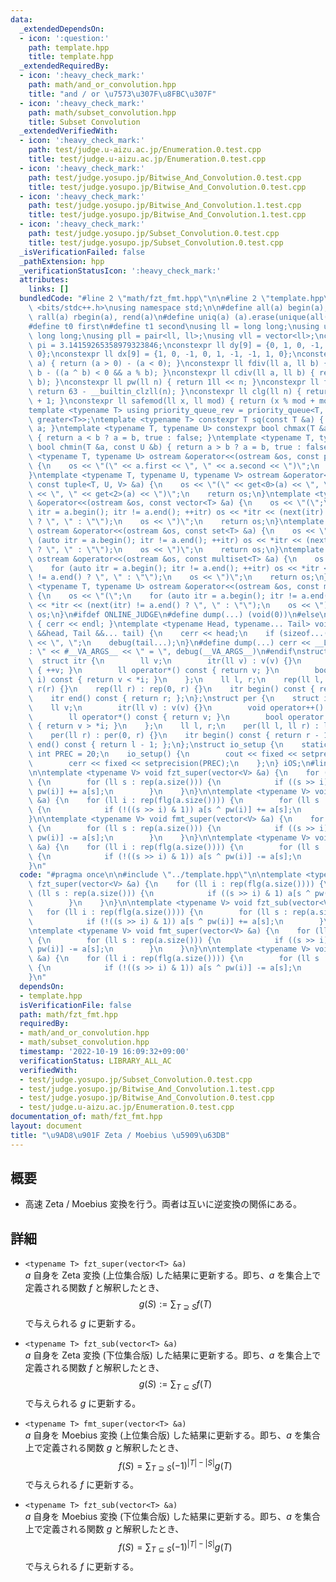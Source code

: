 ```yaml
---
data:
  _extendedDependsOn:
  - icon: ':question:'
    path: template.hpp
    title: template.hpp
  _extendedRequiredBy:
  - icon: ':heavy_check_mark:'
    path: math/and_or_convolution.hpp
    title: "and / or \u7573\u307F\u8FBC\u307F"
  - icon: ':heavy_check_mark:'
    path: math/subset_convolution.hpp
    title: Subset Convolution
  _extendedVerifiedWith:
  - icon: ':heavy_check_mark:'
    path: test/judge.u-aizu.ac.jp/Enumeration.0.test.cpp
    title: test/judge.u-aizu.ac.jp/Enumeration.0.test.cpp
  - icon: ':heavy_check_mark:'
    path: test/judge.yosupo.jp/Bitwise_And_Convolution.0.test.cpp
    title: test/judge.yosupo.jp/Bitwise_And_Convolution.0.test.cpp
  - icon: ':heavy_check_mark:'
    path: test/judge.yosupo.jp/Bitwise_And_Convolution.1.test.cpp
    title: test/judge.yosupo.jp/Bitwise_And_Convolution.1.test.cpp
  - icon: ':heavy_check_mark:'
    path: test/judge.yosupo.jp/Subset_Convolution.0.test.cpp
    title: test/judge.yosupo.jp/Subset_Convolution.0.test.cpp
  _isVerificationFailed: false
  _pathExtension: hpp
  _verificationStatusIcon: ':heavy_check_mark:'
  attributes:
    links: []
  bundledCode: "#line 2 \"math/fzt_fmt.hpp\"\n\n#line 2 \"template.hpp\"\n\n#include\
    \ <bits/stdc++.h>\nusing namespace std;\n\n#define all(a) begin(a), end(a)\n#define\
    \ rall(a) rbegin(a), rend(a)\n#define uniq(a) (a).erase(unique(all(a)), (a).end())\n\
    #define t0 first\n#define t1 second\nusing ll = long long;\nusing ull = unsigned\
    \ long long;\nusing pll = pair<ll, ll>;\nusing vll = vector<ll>;\nconstexpr double\
    \ pi = 3.14159265358979323846;\nconstexpr ll dy[9] = {0, 1, 0, -1, 1, 1, -1, -1,\
    \ 0};\nconstexpr ll dx[9] = {1, 0, -1, 0, 1, -1, -1, 1, 0};\nconstexpr ll sign(ll\
    \ a) { return (a > 0) - (a < 0); }\nconstexpr ll fdiv(ll a, ll b) { return a /\
    \ b - ((a ^ b) < 0 && a % b); }\nconstexpr ll cdiv(ll a, ll b) { return -fdiv(-a,\
    \ b); }\nconstexpr ll pw(ll n) { return 1ll << n; }\nconstexpr ll flg(ll n) {\
    \ return 63 - __builtin_clzll(n); }\nconstexpr ll clg(ll n) { return flg(n - 1)\
    \ + 1; }\nconstexpr ll safemod(ll x, ll mod) { return (x % mod + mod) % mod; }\n\
    template <typename T> using priority_queue_rev = priority_queue<T, vector<T>,\
    \ greater<T>>;\ntemplate <typename T> constexpr T sq(const T &a) { return a *\
    \ a; }\ntemplate <typename T, typename U> constexpr bool chmax(T &a, const U &b)\
    \ { return a < b ? a = b, true : false; }\ntemplate <typename T, typename U> constexpr\
    \ bool chmin(T &a, const U &b) { return a > b ? a = b, true : false; }\ntemplate\
    \ <typename T, typename U> ostream &operator<<(ostream &os, const pair<T, U> &a)\
    \ {\n    os << \"(\" << a.first << \", \" << a.second << \")\";\n    return os;\n\
    }\ntemplate <typename T, typename U, typename V> ostream &operator<<(ostream &os,\
    \ const tuple<T, U, V> &a) {\n    os << \"(\" << get<0>(a) << \", \" << get<1>(a)\
    \ << \", \" << get<2>(a) << \")\";\n    return os;\n}\ntemplate <typename T> ostream\
    \ &operator<<(ostream &os, const vector<T> &a) {\n    os << \"(\";\n    for (auto\
    \ itr = a.begin(); itr != a.end(); ++itr) os << *itr << (next(itr) != a.end()\
    \ ? \", \" : \"\");\n    os << \")\";\n    return os;\n}\ntemplate <typename T>\
    \ ostream &operator<<(ostream &os, const set<T> &a) {\n    os << \"(\";\n    for\
    \ (auto itr = a.begin(); itr != a.end(); ++itr) os << *itr << (next(itr) != a.end()\
    \ ? \", \" : \"\");\n    os << \")\";\n    return os;\n}\ntemplate <typename T>\
    \ ostream &operator<<(ostream &os, const multiset<T> &a) {\n    os << \"(\";\n\
    \    for (auto itr = a.begin(); itr != a.end(); ++itr) os << *itr << (next(itr)\
    \ != a.end() ? \", \" : \"\");\n    os << \")\";\n    return os;\n}\ntemplate\
    \ <typename T, typename U> ostream &operator<<(ostream &os, const map<T, U> &a)\
    \ {\n    os << \"(\";\n    for (auto itr = a.begin(); itr != a.end(); ++itr) os\
    \ << *itr << (next(itr) != a.end() ? \", \" : \"\");\n    os << \")\";\n    return\
    \ os;\n}\n#ifdef ONLINE_JUDGE\n#define dump(...) (void(0))\n#else\nvoid debug()\
    \ { cerr << endl; }\ntemplate <typename Head, typename... Tail> void debug(Head\
    \ &&head, Tail &&... tail) {\n    cerr << head;\n    if (sizeof...(Tail)) cerr\
    \ << \", \";\n    debug(tail...);\n}\n#define dump(...) cerr << __LINE__ << \"\
    : \" << #__VA_ARGS__ << \" = \", debug(__VA_ARGS__)\n#endif\nstruct rep {\n  \
    \  struct itr {\n        ll v;\n        itr(ll v) : v(v) {}\n        void operator++()\
    \ { ++v; }\n        ll operator*() const { return v; }\n        bool operator!=(itr\
    \ i) const { return v < *i; }\n    };\n    ll l, r;\n    rep(ll l, ll r) : l(l),\
    \ r(r) {}\n    rep(ll r) : rep(0, r) {}\n    itr begin() const { return l; };\n\
    \    itr end() const { return r; };\n};\nstruct per {\n    struct itr {\n    \
    \    ll v;\n        itr(ll v) : v(v) {}\n        void operator++() { --v; }\n\
    \        ll operator*() const { return v; }\n        bool operator!=(itr i) const\
    \ { return v > *i; }\n    };\n    ll l, r;\n    per(ll l, ll r) : l(l), r(r) {}\n\
    \    per(ll r) : per(0, r) {}\n    itr begin() const { return r - 1; };\n    itr\
    \ end() const { return l - 1; };\n};\nstruct io_setup {\n    static constexpr\
    \ int PREC = 20;\n    io_setup() {\n        cout << fixed << setprecision(PREC);\n\
    \        cerr << fixed << setprecision(PREC);\n    };\n} iOS;\n#line 4 \"math/fzt_fmt.hpp\"\
    \n\ntemplate <typename V> void fzt_super(vector<V> &a) {\n    for (ll i : rep(flg(a.size())))\
    \ {\n        for (ll s : rep(a.size())) {\n            if ((s >> i) & 1) a[s ^\
    \ pw(i)] += a[s];\n        }\n    }\n}\n\ntemplate <typename V> void fzt_sub(vector<V>\
    \ &a) {\n    for (ll i : rep(flg(a.size()))) {\n        for (ll s : rep(a.size()))\
    \ {\n            if (!((s >> i) & 1)) a[s ^ pw(i)] += a[s];\n        }\n    }\n\
    }\n\ntemplate <typename V> void fmt_super(vector<V> &a) {\n    for (ll i : rep(flg(a.size())))\
    \ {\n        for (ll s : rep(a.size())) {\n            if ((s >> i) & 1) a[s ^\
    \ pw(i)] -= a[s];\n        }\n    }\n}\n\ntemplate <typename V> void fmt_sub(vector<V>\
    \ &a) {\n    for (ll i : rep(flg(a.size()))) {\n        for (ll s : rep(a.size()))\
    \ {\n            if (!((s >> i) & 1)) a[s ^ pw(i)] -= a[s];\n        }\n    }\n\
    }\n"
  code: "#pragma once\n\n#include \"../template.hpp\"\n\ntemplate <typename V> void\
    \ fzt_super(vector<V> &a) {\n    for (ll i : rep(flg(a.size()))) {\n        for\
    \ (ll s : rep(a.size())) {\n            if ((s >> i) & 1) a[s ^ pw(i)] += a[s];\n\
    \        }\n    }\n}\n\ntemplate <typename V> void fzt_sub(vector<V> &a) {\n \
    \   for (ll i : rep(flg(a.size()))) {\n        for (ll s : rep(a.size())) {\n\
    \            if (!((s >> i) & 1)) a[s ^ pw(i)] += a[s];\n        }\n    }\n}\n\
    \ntemplate <typename V> void fmt_super(vector<V> &a) {\n    for (ll i : rep(flg(a.size())))\
    \ {\n        for (ll s : rep(a.size())) {\n            if ((s >> i) & 1) a[s ^\
    \ pw(i)] -= a[s];\n        }\n    }\n}\n\ntemplate <typename V> void fmt_sub(vector<V>\
    \ &a) {\n    for (ll i : rep(flg(a.size()))) {\n        for (ll s : rep(a.size()))\
    \ {\n            if (!((s >> i) & 1)) a[s ^ pw(i)] -= a[s];\n        }\n    }\n\
    }\n"
  dependsOn:
  - template.hpp
  isVerificationFile: false
  path: math/fzt_fmt.hpp
  requiredBy:
  - math/and_or_convolution.hpp
  - math/subset_convolution.hpp
  timestamp: '2022-10-19 16:09:32+09:00'
  verificationStatus: LIBRARY_ALL_AC
  verifiedWith:
  - test/judge.yosupo.jp/Subset_Convolution.0.test.cpp
  - test/judge.yosupo.jp/Bitwise_And_Convolution.1.test.cpp
  - test/judge.yosupo.jp/Bitwise_And_Convolution.0.test.cpp
  - test/judge.u-aizu.ac.jp/Enumeration.0.test.cpp
documentation_of: math/fzt_fmt.hpp
layout: document
title: "\u9AD8\u901F Zeta / Moebius \u5909\u63DB"
---
```


## 概要
- 高速 Zeta / Moebius 変換を行う。両者は互いに逆変換の関係にある。

## 詳細
- `<typename T> fzt_super(vector<T> &a)`  
    $a$ 自身を Zeta 変換 (上位集合版) した結果に更新する。即ち、$a$ を集合上で定義される関数 $f$ と解釈したとき、
    $$g(S) := \sum_{T \supseteq S}{f(T)}$$
    で与えられる $g$ に更新する。

- `<typename T> fzt_sub(vector<T> &a)`  
    $a$ 自身を Zeta 変換 (下位集合版) した結果に更新する。即ち、$a$ を集合上で定義される関数 $f$ と解釈したとき、
    $$g(S) := \sum_{T \subseteq S}{f(T)}$$
    で与えられる $g$ に更新する。

- `<typename T> fmt_super(vector<T> &a)`  
    $a$ 自身を Moebius 変換 (上位集合版) した結果に更新する。即ち、$a$ を集合上で定義される関数 $g$ と解釈したとき、
    $$f(S) = \sum_{T \supseteq S}{(-1)^{|T| - |S|}g(T)}$$
    で与えられる $f$ に更新する。

- `<typename T> fzt_sub(vector<T> &a)`  
    $a$ 自身を Moebius 変換 (下位集合版) した結果に更新する。即ち、$a$ を集合上で定義される関数 $g$ と解釈したとき、
    $$f(S) = \sum_{T \subseteq S}{(-1)^{|T| - |S|}g(T)}$$
    で与えられる $f$ に更新する。